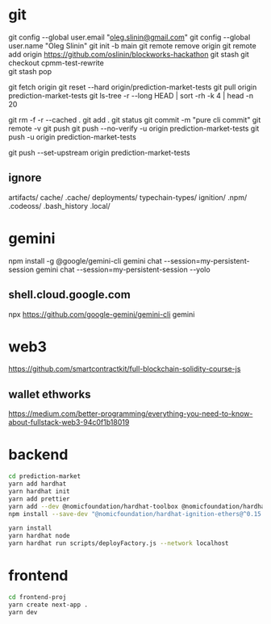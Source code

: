 # git

git config --global user.email "oleg.slinin@gmail.com"
git config --global user.name "Oleg Slinin"
git init -b main
git remote remove origin
git remote add origin https://github.com/oslinin/blockworks-hackathon
git stash
git checkout cpmm-test-rewrite\
git stash pop

git fetch origin
git reset --hard origin/prediction-market-tests
git pull origin prediction-market-tests
git ls-tree -r --long HEAD | sort -rh -k 4 | head -n 20

git rm -f -r --cached .
git add .
git status
git commit -m "pure cli commit"
git remote -v
git push
git push --no-verify -u origin prediction-market-tests
git push -u origin prediction-market-tests

git push --set-upstream origin prediction-market-tests

## ignore

artifacts/
cache/
.cache/
deployments/
typechain-types/
ignition/
.npm/
.codeoss/
.bash_history
.local/

# gemini

npm install -g @google/gemini-cli
gemini chat --session=my-persistent-session
gemini chat --session=my-persistent-session --yolo

## shell.cloud.google.com

npx https://github.com/google-gemini/gemini-cli
gemini

# web3

https://github.com/smartcontractkit/full-blockchain-solidity-course-js

## wallet ethworks

https://medium.com/better-programming/everything-you-need-to-know-about-fullstack-web3-94c0f1b18019

# backend

```bash
cd prediction-market
yarn add hardhat
yarn hardhat init
yarn add prettier
yarn add --dev @nomicfoundation/hardhat-toolbox @nomicfoundation/hardhat-ignition @nomicfoundation/hardhat-ignition-ethers @nomicfoundation/hardhat-network-helpers @nomicfoundation/hardhat-chai-matchers @nomicfoundation/hardhat-ethers @nomicfoundation/hardhat-verify chai@4 ethers hardhat-gas-reporter solidity-coverage @typechain/hardhat typechain @typechain/ethers-v6
npm install --save-dev "@nomicfoundation/hardhat-ignition-ethers@^0.15.0" "@types/mocha@>=9.1.0" "ts-node@>=8.0.0" "typescript@>=4.5.0"

yarn install
yarn hardhat node
yarn hardhat run scripts/deployFactory.js --network localhost
```

# frontend

```bash
cd frontend-proj
yarn create next-app .
yarn dev
```
